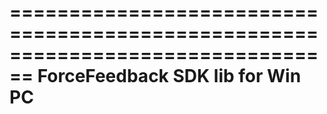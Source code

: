 ================================================================================
ForceFeedback SDK lib for Win PC
===============================================================================
